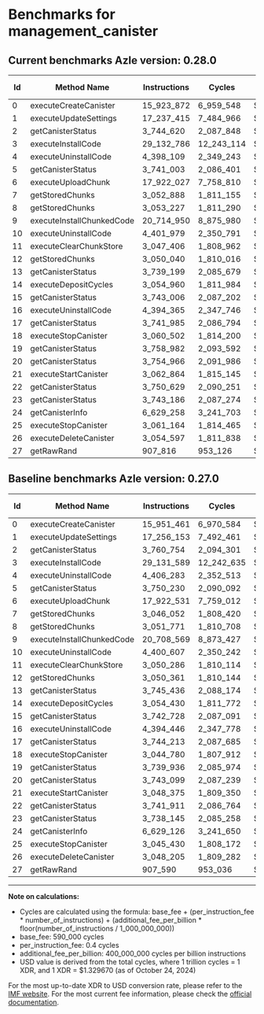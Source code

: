# Benchmarks for management_canister

## Current benchmarks Azle version: 0.28.0

| Id  | Method Name               | Instructions | Cycles     | USD           | USD/Million Calls | Change                             |
| --- | ------------------------- | ------------ | ---------- | ------------- | ----------------- | ---------------------------------- |
| 0   | executeCreateCanister     | 15_923_872   | 6_959_548  | $0.0000092539 | $9.25             | <font color="green">-27_589</font> |
| 1   | executeUpdateSettings     | 17_237_415   | 7_484_966  | $0.0000099525 | $9.95             | <font color="green">-18_738</font> |
| 2   | getCanisterStatus         | 3_744_620    | 2_087_848  | $0.0000027761 | $2.77             | <font color="green">-16_134</font> |
| 3   | executeInstallCode        | 29_132_786   | 12_243_114 | $0.0000162793 | $16.27            | <font color="red">+1_197</font>    |
| 4   | executeUninstallCode      | 4_398_109    | 2_349_243  | $0.0000031237 | $3.12             | <font color="green">-8_174</font>  |
| 5   | getCanisterStatus         | 3_741_003    | 2_086_401  | $0.0000027742 | $2.77             | <font color="green">-9_227</font>  |
| 6   | executeUploadChunk        | 17_922_027   | 7_758_810  | $0.0000103167 | $10.31            | <font color="green">-504</font>    |
| 7   | getStoredChunks           | 3_052_888    | 1_811_155  | $0.0000024082 | $2.40             | <font color="red">+6_836</font>    |
| 8   | getStoredChunks           | 3_053_227    | 1_811_290  | $0.0000024084 | $2.40             | <font color="red">+1_456</font>    |
| 9   | executeInstallChunkedCode | 20_714_950   | 8_875_980  | $0.0000118021 | $11.80            | <font color="red">+6_381</font>    |
| 10  | executeUninstallCode      | 4_401_979    | 2_350_791  | $0.0000031258 | $3.12             | <font color="red">+1_372</font>    |
| 11  | executeClearChunkStore    | 3_047_406    | 1_808_962  | $0.0000024053 | $2.40             | <font color="green">-2_880</font>  |
| 12  | getStoredChunks           | 3_050_040    | 1_810_016  | $0.0000024067 | $2.40             | <font color="green">-321</font>    |
| 13  | getCanisterStatus         | 3_739_199    | 2_085_679  | $0.0000027733 | $2.77             | <font color="green">-6_237</font>  |
| 14  | executeDepositCycles      | 3_054_960    | 1_811_984  | $0.0000024093 | $2.40             | <font color="red">+530</font>      |
| 15  | getCanisterStatus         | 3_743_006    | 2_087_202  | $0.0000027753 | $2.77             | <font color="red">+278</font>      |
| 16  | executeUninstallCode      | 4_394_365    | 2_347_746  | $0.0000031217 | $3.12             | <font color="green">-81</font>     |
| 17  | getCanisterStatus         | 3_741_985    | 2_086_794  | $0.0000027747 | $2.77             | <font color="green">-2_228</font>  |
| 18  | executeStopCanister       | 3_060_502    | 1_814_200  | $0.0000024123 | $2.41             | <font color="red">+15_722</font>   |
| 19  | getCanisterStatus         | 3_758_982    | 2_093_592  | $0.0000027838 | $2.78             | <font color="red">+19_046</font>   |
| 20  | getCanisterStatus         | 3_754_966    | 2_091_986  | $0.0000027817 | $2.78             | <font color="red">+11_867</font>   |
| 21  | executeStartCanister      | 3_062_864    | 1_815_145  | $0.0000024135 | $2.41             | <font color="red">+14_489</font>   |
| 22  | getCanisterStatus         | 3_750_629    | 2_090_251  | $0.0000027793 | $2.77             | <font color="red">+8_718</font>    |
| 23  | getCanisterStatus         | 3_743_186    | 2_087_274  | $0.0000027754 | $2.77             | <font color="red">+5_041</font>    |
| 24  | getCanisterInfo           | 6_629_258    | 3_241_703  | $0.0000043104 | $4.31             | <font color="red">+132</font>      |
| 25  | executeStopCanister       | 3_061_164    | 1_814_465  | $0.0000024126 | $2.41             | <font color="red">+15_734</font>   |
| 26  | executeDeleteCanister     | 3_054_597    | 1_811_838  | $0.0000024091 | $2.40             | <font color="red">+6_392</font>    |
| 27  | getRawRand                | 907_816      | 953_126    | $0.0000012673 | $1.26             | <font color="red">+226</font>      |

## Baseline benchmarks Azle version: 0.27.0

| Id  | Method Name               | Instructions | Cycles     | USD           | USD/Million Calls |
| --- | ------------------------- | ------------ | ---------- | ------------- | ----------------- |
| 0   | executeCreateCanister     | 15_951_461   | 6_970_584  | $0.0000092686 | $9.26             |
| 1   | executeUpdateSettings     | 17_256_153   | 7_492_461  | $0.0000099625 | $9.96             |
| 2   | getCanisterStatus         | 3_760_754    | 2_094_301  | $0.0000027847 | $2.78             |
| 3   | executeInstallCode        | 29_131_589   | 12_242_635 | $0.0000162787 | $16.27            |
| 4   | executeUninstallCode      | 4_406_283    | 2_352_513  | $0.0000031281 | $3.12             |
| 5   | getCanisterStatus         | 3_750_230    | 2_090_092  | $0.0000027791 | $2.77             |
| 6   | executeUploadChunk        | 17_922_531   | 7_759_012  | $0.0000103169 | $10.31            |
| 7   | getStoredChunks           | 3_046_052    | 1_808_420  | $0.0000024046 | $2.40             |
| 8   | getStoredChunks           | 3_051_771    | 1_810_708  | $0.0000024076 | $2.40             |
| 9   | executeInstallChunkedCode | 20_708_569   | 8_873_427  | $0.0000117987 | $11.79            |
| 10  | executeUninstallCode      | 4_400_607    | 2_350_242  | $0.0000031250 | $3.12             |
| 11  | executeClearChunkStore    | 3_050_286    | 1_810_114  | $0.0000024069 | $2.40             |
| 12  | getStoredChunks           | 3_050_361    | 1_810_144  | $0.0000024069 | $2.40             |
| 13  | getCanisterStatus         | 3_745_436    | 2_088_174  | $0.0000027766 | $2.77             |
| 14  | executeDepositCycles      | 3_054_430    | 1_811_772  | $0.0000024091 | $2.40             |
| 15  | getCanisterStatus         | 3_742_728    | 2_087_091  | $0.0000027751 | $2.77             |
| 16  | executeUninstallCode      | 4_394_446    | 2_347_778  | $0.0000031218 | $3.12             |
| 17  | getCanisterStatus         | 3_744_213    | 2_087_685  | $0.0000027759 | $2.77             |
| 18  | executeStopCanister       | 3_044_780    | 1_807_912  | $0.0000024039 | $2.40             |
| 19  | getCanisterStatus         | 3_739_936    | 2_085_974  | $0.0000027737 | $2.77             |
| 20  | getCanisterStatus         | 3_743_099    | 2_087_239  | $0.0000027753 | $2.77             |
| 21  | executeStartCanister      | 3_048_375    | 1_809_350  | $0.0000024058 | $2.40             |
| 22  | getCanisterStatus         | 3_741_911    | 2_086_764  | $0.0000027747 | $2.77             |
| 23  | getCanisterStatus         | 3_738_145    | 2_085_258  | $0.0000027727 | $2.77             |
| 24  | getCanisterInfo           | 6_629_126    | 3_241_650  | $0.0000043103 | $4.31             |
| 25  | executeStopCanister       | 3_045_430    | 1_808_172  | $0.0000024043 | $2.40             |
| 26  | executeDeleteCanister     | 3_048_205    | 1_809_282  | $0.0000024057 | $2.40             |
| 27  | getRawRand                | 907_590      | 953_036    | $0.0000012672 | $1.26             |

---

**Note on calculations:**

- Cycles are calculated using the formula: base_fee + (per_instruction_fee \* number_of_instructions) + (additional_fee_per_billion \* floor(number_of_instructions / 1_000_000_000))
- base_fee: 590_000 cycles
- per_instruction_fee: 0.4 cycles
- additional_fee_per_billion: 400_000_000 cycles per billion instructions
- USD value is derived from the total cycles, where 1 trillion cycles = 1 XDR, and 1 XDR = $1.329670 (as of October 24, 2024)

For the most up-to-date XDR to USD conversion rate, please refer to the [IMF website](https://www.imf.org/external/np/fin/data/rms_sdrv.aspx).
For the most current fee information, please check the [official documentation](https://internetcomputer.org/docs/current/developer-docs/gas-cost#execution).
